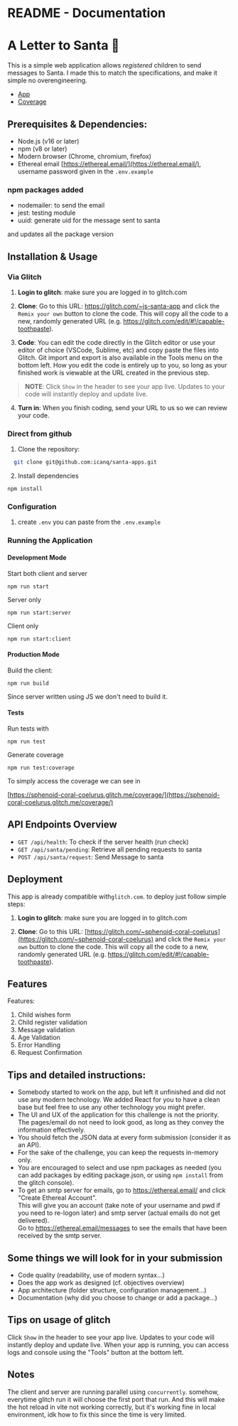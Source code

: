 # README - Documentation

# A Letter to Santa 🎅

This is a simple web application allows _registered_ children to send messages to Santa. I made this to match the specifications, and make it simple no overengineering.

- [App](https://sphenoid-coral-coelurus.glitch.me/)
- [Coverage](https://sphenoid-coral-coelurus.glitch.me/coverage)

## Prerequisites & Dependencies:

- Node.js (v16 or later)
- npm (v8 or later)
- Modern browser (Chrome, chromium, firefox)
- Ethereal email [https://ethereal.email/](https://ethereal.email/), username password given in the `.env.example`

### npm packages added

- nodemailer: to send the email
- jest: testing module
- uuid: generate uid for the message sent to santa

and updates all the package version

## Installation & Usage

### Via Glitch

1. **Login to glitch**: make sure you are logged in to glitch.com

2. **Clone**: Go to this URL: https://glitch.com/~js-santa-app and click the `Remix your own` button to clone the code. This will copy all the code to a new, randomly generated URL (e.g. https://glitch.com/edit/#!/capable-toothpaste).

3. **Code**: You can edit the code directly in the Glitch editor or use your editor of choice (VSCode, Sublime, etc) and copy paste the files into Glitch. Git import and export is also available in the Tools menu on the bottom left. How you edit the code is entirely up to you, so long as your finished work is viewable at the URL created in the previous step.

> **NOTE**: Click `Show` in the header to see your app live. Updates to your code will instantly deploy and update live.

4. **Turn in**: When you finish coding, send your URL to us so we can review your code.

### Direct from github

1. Clone the repository:

```bash
  git clone git@github.com:icanq/santa-apps.git
```

2. Install dependencies

```
npm install
```

### Configuration

1. create `.env` you can paste from the `.env.example`

### Running the Application

#### Development Mode

Start both client and server

```
npm run start
```

Server only

```
npm run start:server
```

Client only

```
npm run start:client
```

#### Production Mode

Build the client:

```
npm run build
```

Since server written using JS we don't need to build it.

#### Tests

Run tests with

```
npm run test
```

Generate coverage

```
npm run test:coverage
```

To simply access the coverage we can see in

[https://sphenoid-coral-coelurus.glitch.me/coverage/](https://sphenoid-coral-coelurus.glitch.me/coverage/)

## API Endpoints Overview

- `GET /api/health`: To check if the server health (run check)
- `GET /api/santa/pending`: Retrieve all pending requests to santa
- `POST /api/santa/request`: Send Message to santa

## Deployment

This app is already compatible with`glitch.com`. to deploy just follow simple steps:

1. **Login to glitch**: make sure you are logged in to glitch.com

2. **Clone**: Go to this URL: [https://glitch.com/~sphenoid-coral-coelurus](https://glitch.com/~sphenoid-coral-coelurus) and click the `Remix your own` button to clone the code. This will copy all the code to a new, randomly generated URL (e.g. https://glitch.com/edit/#!/capable-toothpaste).

## Features

Features:

1. Child wishes form
2. Child register validation
3. Message validation
4. Age Validation
5. Error Handling
6. Request Confirmation

## Tips and detailed instructions:

- Somebody started to work on the app, but left it unfinished and did not use any modern technology. We added React for you to have a clean base but feel free to use any other technology you might prefer.
- The UI and UX of the application for this challenge is not the priority. The pages/email do not need to look good, as long as they convey the information effectively.
- You should fetch the JSON data at every form submission (consider it as an API).
- For the sake of the challenge, you can keep the requests in-memory only.
- You are encouraged to select and use npm packages as needed (you can add packages by editing package.json, or using `npm install` from the glitch console).
- To get an smtp server for emails, go to https://ethereal.email/ and click "Create Ethereal Account".\
  This will give you an account (take note of your username and pwd if you need to re-logon later) and smtp server (actual emails do not get delivered).\
  Go to https://ethereal.email/messages to see the emails that have been received by the smtp server.

## Some things we will look for in your submission

- Code quality (readability, use of modern syntax...)
- Does the app work as designed (cf. objectives overview)
- App architecture (folder structure, configuration management...)
- Documentation (why did you choose to change or add a package...)

## Tips on usage of glitch

Click `Show` in the header to see your app live. Updates to your code will instantly deploy and update live.
When your app is running, you can access logs and console using the "Tools" button at the bottom left.

## Notes

The client and server are running parallel using `concurrently`. somehow, everytime glitch run it will choose the first port that run. And this will make the hot reload in vite not working correctly, but it's working fine in local environment, idk how to fix this since the time is very limited.
